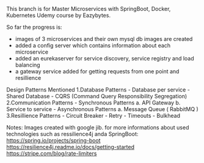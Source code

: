 This branch is for Master Microservices with SpringBoot, Docker, Kubernetes Udemy course by Eazybytes. 

So far the progress is:
  - images of 3 microservices and their own mysql db images are created
  - added a config server which contains information about each microservice
  - added an eurekaserver for service discovery, service registry and load balancing
  - a gateway service added for getting requests from one point and resillience

Design Patterns Mentioned
  1.Database Patterns
    - Database per service
    - Shared Database
    - CQRS (Command Query Responsibility Segregation)
  2.Communication Patterns
    - Synchronous Patterns
      a. API Gateway
      b. Service to service
    - Asynchronous Patterns
      a. Message Queue ( RabbitMQ )
  3.Resillience Patterns
    - Circuit Breaker
    - Retry
    - Timeouts
    - Bulkhead


  Notes: 
  Images created with google jib.
  for more informations about used technologies such as ressilience4j anda SpringBoot:
  https://spring.io/projects/spring-boot
  https://resilience4j.readme.io/docs/getting-started
  https://stripe.com/blog/rate-limiters
